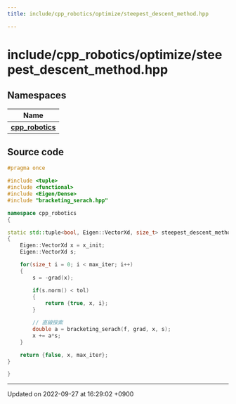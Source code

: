 ```yaml
---
title: include/cpp_robotics/optimize/steepest_descent_method.hpp

---
```


# include/cpp_robotics/optimize/steepest_descent_method.hpp



## Namespaces

| Name           |
| -------------- |
| **[cpp_robotics](/cpp_robotics/doxybook/Namespaces/namespacecpp__robotics/)**  |




## Source code

```cpp
#pragma once

#include <tuple>
#include <functional>
#include <Eigen/Dense>
#include "bracketing_serach.hpp"

namespace cpp_robotics
{

static std::tuple<bool, Eigen::VectorXd, size_t> steepest_descent_method(std::function<double(const Eigen::VectorXd &)> f, std::function<Eigen::VectorXd(const Eigen::VectorXd &)> grad, Eigen::VectorXd x_init, const double tol = 1e-6, const size_t max_iter = 1000)
{
    Eigen::VectorXd x = x_init;
    Eigen::VectorXd s;

    for(size_t i = 0; i < max_iter; i++)
    {
        s = -grad(x);

        if(s.norm() < tol)
        {
            return {true, x, i};
        }

        // 直線探索
        double a = bracketing_serach(f, grad, x, s);
        x += a*s;
    }

    return {false, x, max_iter};
}

}
```


-------------------------------

Updated on 2022-09-27 at 16:29:02 +0900
